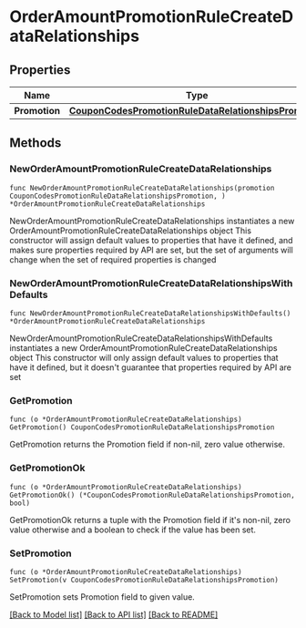 # OrderAmountPromotionRuleCreateDataRelationships

## Properties

Name | Type | Description | Notes
------------ | ------------- | ------------- | -------------
**Promotion** | [**CouponCodesPromotionRuleDataRelationshipsPromotion**](CouponCodesPromotionRuleDataRelationshipsPromotion.md) |  | 

## Methods

### NewOrderAmountPromotionRuleCreateDataRelationships

`func NewOrderAmountPromotionRuleCreateDataRelationships(promotion CouponCodesPromotionRuleDataRelationshipsPromotion, ) *OrderAmountPromotionRuleCreateDataRelationships`

NewOrderAmountPromotionRuleCreateDataRelationships instantiates a new OrderAmountPromotionRuleCreateDataRelationships object
This constructor will assign default values to properties that have it defined,
and makes sure properties required by API are set, but the set of arguments
will change when the set of required properties is changed

### NewOrderAmountPromotionRuleCreateDataRelationshipsWithDefaults

`func NewOrderAmountPromotionRuleCreateDataRelationshipsWithDefaults() *OrderAmountPromotionRuleCreateDataRelationships`

NewOrderAmountPromotionRuleCreateDataRelationshipsWithDefaults instantiates a new OrderAmountPromotionRuleCreateDataRelationships object
This constructor will only assign default values to properties that have it defined,
but it doesn't guarantee that properties required by API are set

### GetPromotion

`func (o *OrderAmountPromotionRuleCreateDataRelationships) GetPromotion() CouponCodesPromotionRuleDataRelationshipsPromotion`

GetPromotion returns the Promotion field if non-nil, zero value otherwise.

### GetPromotionOk

`func (o *OrderAmountPromotionRuleCreateDataRelationships) GetPromotionOk() (*CouponCodesPromotionRuleDataRelationshipsPromotion, bool)`

GetPromotionOk returns a tuple with the Promotion field if it's non-nil, zero value otherwise
and a boolean to check if the value has been set.

### SetPromotion

`func (o *OrderAmountPromotionRuleCreateDataRelationships) SetPromotion(v CouponCodesPromotionRuleDataRelationshipsPromotion)`

SetPromotion sets Promotion field to given value.



[[Back to Model list]](../README.md#documentation-for-models) [[Back to API list]](../README.md#documentation-for-api-endpoints) [[Back to README]](../README.md)


